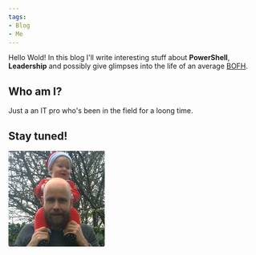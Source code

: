 ```yaml
---
tags:
- Blog
- Me
---
```

Hello Wold! In this blog I'll write interesting stuff about **PowerShell**, **Leadership** and possibly give glimpses into the life of an average [BOFH](http://bofh.bjash.com/).
## Who am I?
Just a an IT pro who's been in the field for a loong time.

## Stay tuned!
![BOFH-M3](/assets/images/bofh-m3.jpg)

